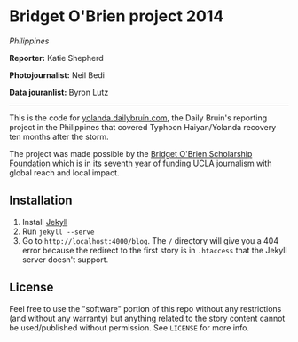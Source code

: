 # Bridget O'Brien project 2014
*Philippines*

**Reporter:** Katie Shepherd

**Photojournalist:** Neil Bedi

**Data jouranlist:** Byron Lutz

***

This is the code for [yolanda.dailybruin.com](http://yolanda.dailybruin.com), the Daily Bruin's reporting project in the Philippines that covered Typhoon Haiyan/Yolanda recovery ten months after the storm.

The project was made possible by the [Bridget O'Brien Scholarship Foundation](http://www.rememberingbridget.com) which is in its seventh year of funding UCLA journalism with global reach and local impact.

## Installation

1. Install [Jekyll](http://jekyllrb.com/)
1. Run `jekyll --serve`
1. Go to `http://localhost:4000/blog`. The `/` directory will give you a 404 error because the redirect to the first story is in `.htaccess` that the Jekyll server doesn't support.

## License
Feel free to use the "software" portion of this repo without any restrictions (and without any warranty) but anything related to the story content cannot be used/published without permission. See `LICENSE` for more info.
